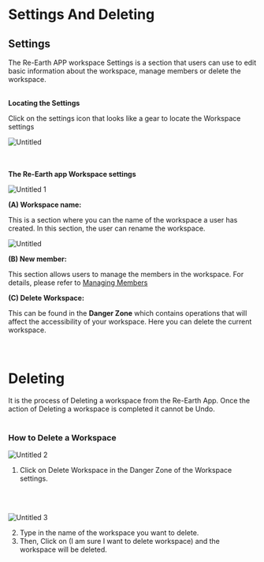 # Settings And Deleting

## Settings

The Re-Earth APP workspace Settings is a section that users can use to edit basic information about the workspace, manage members or delete the workspace.
<br>
<br>

**Locating the Settings**

Click on the settings icon that looks like a gear to locate the Workspace settings

![Untitled](https://github.com/CS-eukarya/User-Manual-English-/assets/154571156/164d4908-f219-47f8-96a8-d9da09626133)       
<br>
<br>

**The Re-Earth app Workspace settings**

![Untitled 1](https://github.com/CS-eukarya/User-Manual-English-/assets/154571156/4a6bd35c-2165-4ee8-bfaf-705ae0d73606)

**(A) Workspace name:**

This is a section where you can the name of the workspace a user has created. In this section, the user can rename the workspace. 

![Untitled](https://github.com/CS-eukarya/User-Manual-English-/assets/154571156/7d18a9ae-07cf-4b3e-8fd7-b0193b1c00c5)

**(B) New member:**

This section allows users to manage the members in the workspace. For details, please refer to [Managing Members](https://github.com/CS-eukarya/User-Manual-English-/blob/Workspace/Managing%20Members.md)

**(C) Delete Workspace:**

This can be found in the **Danger Zone** which contains operations that will affect the accessibility of your workspace. Here you can delete the current workspace.
<br>
<br>
<br>

# Deleting

It is the process of Deleting a workspace from the Re-Earth App. Once the action of Deleting a workspace is completed it cannot be Undo.
<br>
<br>

### How to Delete a Workspace

![Untitled 2](https://github.com/CS-eukarya/User-Manual-English-/assets/154571156/7b1dda2b-288d-4c1a-996c-f56b4f73ccb3)

1. Click on Delete Workspace in the Danger Zone of the Workspace settings.
<br>
<br>

![Untitled 3](https://github.com/CS-eukarya/User-Manual-English-/assets/154571156/70b21306-e6b1-4586-9752-6c326959dd62)

2. Type in the name of the workspace you want to delete.
3. Then, Click on (I am sure I want to delete workspace) and the workspace will be deleted.
<br>
